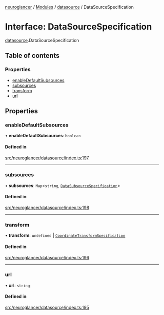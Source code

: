 [neuroglancer](../README.md) / [Modules](../modules.md) / [datasource](../modules/datasource.md) / DataSourceSpecification

# Interface: DataSourceSpecification

[datasource](../modules/datasource.md).DataSourceSpecification

## Table of contents

### Properties

- [enableDefaultSubsources](datasource.DataSourceSpecification.md#enabledefaultsubsources)
- [subsources](datasource.DataSourceSpecification.md#subsources)
- [transform](datasource.DataSourceSpecification.md#transform)
- [url](datasource.DataSourceSpecification.md#url)

## Properties

### enableDefaultSubsources

• **enableDefaultSubsources**: `boolean`

#### Defined in

[src/neuroglancer/datasource/index.ts:197](https://github.com/ActiveBrainAtlas2/neuroglancer/blob/1beb5d34/src/neuroglancer/datasource/index.ts#L197)

___

### subsources

• **subsources**: `Map`<`string`, [`DataSubsourceSpecification`](datasource.DataSubsourceSpecification.md)\>

#### Defined in

[src/neuroglancer/datasource/index.ts:198](https://github.com/ActiveBrainAtlas2/neuroglancer/blob/1beb5d34/src/neuroglancer/datasource/index.ts#L198)

___

### transform

• **transform**: `undefined` \| [`CoordinateTransformSpecification`](annotation_annotation_layer_state._internal_.CoordinateTransformSpecification.md)

#### Defined in

[src/neuroglancer/datasource/index.ts:196](https://github.com/ActiveBrainAtlas2/neuroglancer/blob/1beb5d34/src/neuroglancer/datasource/index.ts#L196)

___

### url

• **url**: `string`

#### Defined in

[src/neuroglancer/datasource/index.ts:195](https://github.com/ActiveBrainAtlas2/neuroglancer/blob/1beb5d34/src/neuroglancer/datasource/index.ts#L195)
